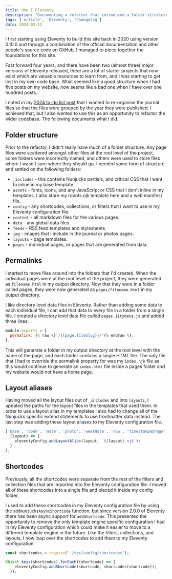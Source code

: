 ```yaml
---
title: How I Eleventy
description: "Documenting a refactor that introduced a folder structure and configuration changes, which summarises how I Eleventy."
tags: ['article', 'Eleventy', 'Changelog']
date: 2024-03-13
---
```


I first starting using Eleventy to build this site back in 2020 using version 0.10.0 and through a combination of the official documentation and other people's source code on GitHub, I managed to piece together the foundations for this site.

Fast forward four years, and there have been two (almost three) major versions of Eleventy released, there are a lot of starter projects that now exist which are valuable resources to learn from, and I was starting to get lost in my own code base. What seemed like a good structure when I had five posts on my website, now seems like a bad one when I have over one hundred posts.

I noted in my [2024 to-do list post](/journal/2024/room-for-improvement/) that I wanted to re-organise the journal files so that the files were grouped by the year they were published. I achieved that, but I also wanted to use this as an opportunity to refactor the wider codebase. The following documents what I did.

## Folder structure

Prior to the refactor, I didn't really have much of a folder structure. Any page files were scattered amongst other files at the root level of the project, some folders were incorrectly named, and others were used to store files where I wasn't sure where they should go. I needed some form of structure and settled on the following folders:

- `_includes` - this contains Nunjucks partials, and critical CSS that I want to inline in my base template.
- `assets` - fonts, icons, and any JavaScript or CSS that I don't inline in my templates. I also store my robots.njk template here and a web manifest file.
- `config` - any shortcodes, collections, or filters that I want to use in my Eleventy configuration file.
- `content` - all markdown files for the various pages.
- `data` - any global data files.
- `feeds` - RSS feed templates and stylesheets.
- `img` - images that I include in the journal or photos pages.
- `layouts` - page templates.
- `pages` - individual pages, or pages that are generated from data.

## Permalinks

I started to move files around into the folders that I'd created. When the individual pages were at the root level of the project, they were generated as `filename.html` in my output directory. Now that they were in a folder called pages, they were now generated as `pages/filename.html` in my output directory.

I like directory level data files in Eleventy. Rather than adding some data to each individual file, I can add that data to every file in a folder from a single file. I created a directory level data file called `pages.11tydata.js` and added three lines:

```js
module.exports = {
  permalink: {% raw %}'/{{page.fileSlug}}/'{% endraw %},
};
```

This will generate a folder in my output directory at the root level with the name of the page, and each folder contains a single HTML file. The only file that I had to override the permalink property for was my `index.njk` file as this would continue to generate an `index.html` file inside a pages folder and my website would not have a home page.

## Layout aliases

Having moved all the layout files out of `_includes` and into `layouts`, I updated the paths for the layout files in the templates that used them. In order to use a layout alias in my templates I also had to change all of the Nunjucks specific extend statements to use frontmatter data instead. The last step was adding these layout aliases to my Eleventy configuration file.

```js
['base', 'book', 'note', 'photo', 'weekNote', 'now', 'timestampedPage'].forEach(
  (layout) => {
    eleventyConfig.addLayoutAlias(layout, `${layout}.njk`);
  }
);
```

## Shortcodes

Previously, all the shortcodes were separate from the rest of the filters and collection files that are imported into the Eleventy configuration file. I moved all of these shortcodes into a single file and placed it inside my config folder.

I used to add these shortcodes in my Eleventy configuration file by using the `addNunjucksAsyncShortcode` function, but since version 2.0.0 of Eleventy there has been async support for `addShortcode`. This presented the opportunity to remove the only template engine specific configuration I had in my Eleventy configuration which could make it easier to move to a different template engine in the future. Like the filters, collections, and layouts, I now loop over the shortcodes to add them to my Eleventy configuration.

```js
const shortcodes = require('./src/config/shortcodes');  

Object.keys(shortcodes).forEach((shortcode) => {
    eleventyConfig.addShortcode(shortcode, shortcodes[shortcode]);
  });
```

